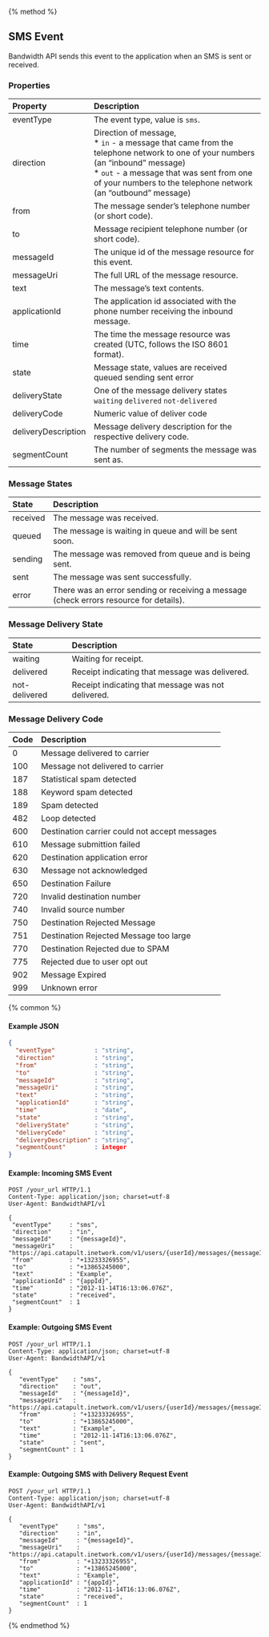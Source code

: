{% method %}
## SMS Event
Bandwidth API sends this event to the application when an SMS is sent or received.

### Properties
| Property            | Description                                                                                                                                                                                                                                      |
|:--------------------|:-------------------------------------------------------------------------------------------------------------------------------------------------------------------------------------------------------------------------------------------------|
| eventType           | The event type, value is `sms`.                                                                                                                                                                                                                  |
| direction           | Direction of message, <br>* `in` - a message that came from the telephone network to one of your numbers (an “inbound” message) <br> * `out` - a message that was sent from one of your numbers to the telephone network (an “outbound” message) |
| from                | The message sender’s telephone number (or short code).                                                                                                                                                                                           |
| to                  | Message recipient telephone number (or short code).                                                                                                                                                                                              |
| messageId           | The unique id of the message resource for this event.                                                                                                                                                                                            |
| messageUri          | The full URL of the message resource.                                                                                                                                                                                                            |
| text                | The message’s text contents.                                                                                                                                                                                                                     |
| applicationId       | The application id associated with the phone number receiving the inbound message.                                                                                                                                                               |
| time                | The time the message resource was created (UTC, follows the ISO 8601 format).                                                                                                                                                                    |
| state               | Message state, values are received queued sending sent error                                                                                                                                                                                     |
| deliveryState       | One of the message delivery states `waiting` `delivered` `not-delivered`                                                                                                                                                                         |
| deliveryCode        | Numeric value of deliver code                                                                                                                                                                        |
| deliveryDescription | Message delivery description for the respective delivery code.                                                                                                                                                                                   |
| segmentCount | The number of segments the message was sent as.

### Message States
| State    | Description                                                                            |
|:---------|:---------------------------------------------------------------------------------------|
| received | The message was received.                                                              |
| queued   | The message is waiting in queue and will be sent soon.                                 |
| sending  | The message was removed from queue and is being sent.                                  |
| sent     | The message was sent successfully.                                                     |
| error    | There was an error sending or receiving a message (check errors resource for details). |

### Message Delivery State
| State         | Description                                        |
|:--------------|:---------------------------------------------------|
| waiting       | Waiting for receipt.                               |
| delivered     | Receipt indicating that message was delivered.     |
| not-delivered | Receipt indicating that message was not delivered. |

### Message Delivery Code
| Code | Description                                   |
|:-----|:----------------------------------------------|
| 0    | Message delivered to carrier                  |
| 100  | Message not delivered to carrier              |
| 187  | Statistical spam detected                     |
| 188  | Keyword spam detected                         |
| 189  | Spam detected                                 |
| 482  | Loop detected                                 |
| 600  | Destination carrier could not accept messages |
| 610  | Message submittion failed                     |
| 620  | Destination application error                 |
| 630  | Message not acknowledged                       |
| 650  | Destination Failure                           |
| 720  | Invalid destination number                    |
| 740  | Invalid source number                         |
| 750  | Destination Rejected Message                  |
| 751  | Destination Rejected Message too large        |
| 770  | Destination Rejected due to SPAM              |
| 775  | Rejected due to user opt out                  |
| 902  | Message Expired                               |
| 999  | Unknown error                                 |

{% common %}

#### Example JSON


```json
{
  "eventType"           : "string",
  "direction"           : "string",
  "from"                : "string",
  "to"                  : "string",
  "messageId"           : "string",
  "messageUri"          : "string",
  "text"                : "string",
  "applicationId"       : "string",
  "time"                : "date",
  "state"               : "string",
  "deliveryState"       : "string",
  "deliveryCode"        : "string",
  "deliveryDescription" : "string",
  "segmentCount"        : integer
}
```


#### Example: Incoming SMS Event

```http
POST /your_url HTTP/1.1
Content-Type: application/json; charset=utf-8
User-Agent: BandwidthAPI/v1

{
 "eventType"     : "sms",
 "direction"     : "in",
 "messageId"     : "{messageId}",
 "messageUri"    : "https://api.catapult.inetwork.com/v1/users/{userId}/messages/{messageId}",
 "from"          : "+13233326955",
 "to"            : "+13865245000",
 "text"          : "Example",
 "applicationId" : "{appId}",
 "time"          : "2012-11-14T16:13:06.076Z",
 "state"         : "received",
 "segmentCount"  : 1
}
```

#### Example: Outgoing SMS Event

```http
POST /your_url HTTP/1.1
Content-Type: application/json; charset=utf-8
User-Agent: BandwidthAPI/v1

{
   "eventType"    : "sms",
   "direction"    : "out",
   "messageId"    : "{messageId}",
   "messageUri"   : "https://api.catapult.inetwork.com/v1/users/{userId}/messages/{messageId}",
   "from"         : "+13233326955",
   "to"           : "+13865245000",
   "text"         : "Example",
   "time"         : "2012-11-14T16:13:06.076Z",
   "state"        : "sent",
   "segmentCount" : 1
}
```
#### Example: Outgoing SMS with Delivery Request Event

```http
POST /your_url HTTP/1.1
Content-Type: application/json; charset=utf-8
User-Agent: BandwidthAPI/v1

{
   "eventType"     : "sms",
   "direction"     : "in",
   "messageId"     : "{messageId}",
   "messageUri"    : "https://api.catapult.inetwork.com/v1/users/{userId}/messages/{messageId}",
   "from"          : "+13233326955",
   "to"            : "+13865245000",
   "text"          : "Example",
   "applicationId" : "{appId}",
   "time"          : "2012-11-14T16:13:06.076Z",
   "state"         : "received",
   "segmentCount"  : 1
}
```
{% endmethod %}

